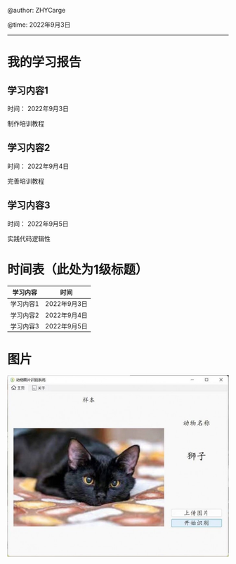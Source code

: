 @author:  ZHYCarge

@time:  2022年9月3日

---

# 我的学习报告

## 学习内容1

时间： 2022年9月3日

制作培训教程

## 学习内容2

时间： 2022年9月4日

完善培训教程

## 学习内容3

时间： 2022年9月5日

实践代码逻辑性

# 时间表（此处为1级标题）


| 学习内容  | 时间         |
| --------- | ------------ |
| 学习内容1 | 2022年9月3日 |
| 学习内容2 | 2022年9月4日 |
| 学习内容3 | 2022年9月5日 |
# 图片



[![volPzj.md.jpg](assets/volPzj.md.jpg)](https://imgse.com/i/volPzj)

